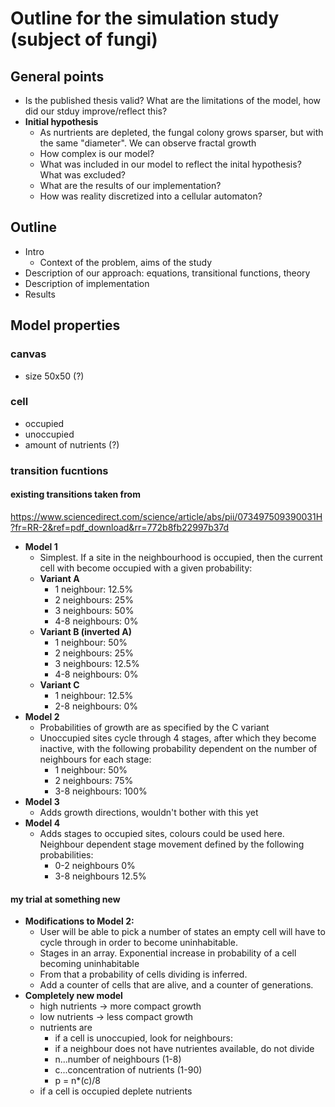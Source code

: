# Outline for the simulation study (subject of fungi)
## General points
- Is the published thesis valid? What are the limitations of the model, how did our stduy improve/reflect this?
- **Initial hypothesis**
  - As nurtrients are depleted, the fungal colony grows sparser, but with the same "diameter". We can observe fractal growth
  - How complex is our model?
  - What was included in our model to reflect the inital hypothesis? What was excluded?
  - What are the results of our implementation?
  - How was reality discretized into a cellular automaton?

## Outline
- Intro
  - Context of the problem, aims of the study
- Description of our approach: equations, transitional functions, theory
- Description of implementation
- Results

## Model properties
### canvas
  - size 50x50 (?)
### cell
  - occupied
  - unoccupied
  - amount of nutrients (?)
### transition fucntions
#### existing transitions taken from
https://www.sciencedirect.com/science/article/abs/pii/073497509390031H?fr=RR-2&ref=pdf_download&rr=772b8fb22997b37d
- **Model 1**
  - Simplest. If a site in the neighbourhood is occupied, then the current cell with become occupied with a given probability:
  - **Variant A**
    - 1 neighbour: 12.5%
    - 2 neighbours: 25%
    - 3 neighbours: 50%
    - 4-8 neighbours: 0%
  - **Variant B (inverted A)**
    - 1 neighbour: 50%
    - 2 neighbours: 25%
    - 3 neighbours: 12.5%
    - 4-8 neighbours: 0%
  -  **Variant C**
     - 1 neighbour: 12.5%
     - 2-8 neighbours: 0%
- **Model 2**
  - Probabilities of growth are as specified by the C variant
  - Unoccupied sites cycle through 4 stages, after which they become inactive, with the following probability dependent on the number of neighbours for each stage:
    - 1 neighbour: 50%
    - 2 neighbours: 75%
    - 3-8 neighbours: 100%
- **Model 3**
  - Adds growth directions, wouldn't bother with this yet
- **Model 4**
  - Adds stages to occupied sites, colours could be used here. Neighbour dependent stage movement defined by the following probabilities:
    - 0-2 neighbours 0%
    - 3-8 neighbours 12.5%

#### my trial at something new
- **Modifications to Model 2:**
  - User will be able to pick a number of states an empty cell will have to cycle through in order to become uninhabitable.
  - Stages in an array. Exponential increase in probability of a cell becoming uninhabitable
  - From that a probability of cells dividing is inferred. 
  - Add a counter of cells that are alive, and a counter of generations.
- **Completely new model**
  - high nutrients -> more compact growth
  - low nutrients -> less compact growth
  - nutrients are 
    - if a cell is unoccupied, look for neighbours:
    - if a neighbour does not have nutrientes available, do not divide
    - n...number of neighbours (1-8)
    - c...concentration of nutrients (1-90)
    - p = n*(c)/8
  - if a cell is occupied deplete nutrients